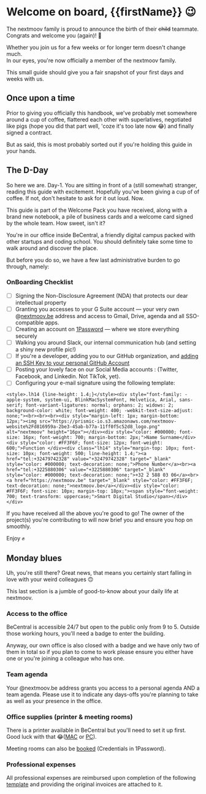 # Welcome on board, {{firstName}} 😉

The nextmoov family is proud to announce the birth of their ~~child~~ teammate.
Congrats and welcome you (again)! 🎉

Whether you join us for a few weeks or for longer term doesn't change much. \
In our eyes, you're now officially a member of the nextmoov family.

This small guide should give you a fair snapshot of your first days and weeks with us. 


## Once upon a time

Prior to giving you officially this handbook, we've probably met somewhere around a cup of coffee, flattered each other with superlatives, negotiated like pigs (hope you did that part well, 'coze it's too late now 😂) and finally signed a contract. 

But as said, this is most probably sorted out if you're holding this guide in your hands.


## The D-Day

So here we are. Day-1. You are sitting in front of a (still somewhat) stranger, reading this guide with excitement.  Hopefully you've been giving a cup of of coffee. If not, don't hesitate to ask for it out loud. Now.

This guide is part of the Welcome Pack you have received, along with a brand new notebook, a pile of business cards and a welcome card signed by the whole team. How sweet, isn't it?

You're in our office inside BeCentral, a friendly digital campus packed with other startups and coding school. You should definitely take some time to walk around and discover the place. 

But before you do so, we have a few last administrative burden to go through, namely:

### OnBoarding Checklist

- [ ]   Signing the Non-Disclosure Agreement (NDA) that protects our dear intellectual property
- [ ]   Granting you accesses to your G Suite account — your very own @[nextmoov.be](http://nextmoov.be) address and access to Gmail, Drive, agenda and all SSO-compatible apps.
- [ ]   Creating an account on [1Password](https://nextmoov.1password.com/teamjoin/invitation/MDX7N6MRGZEONFR47X5IVXMBJA) — where we store everything securely
- [ ]   Walking you around Slack, our internal communication hub (and setting a shiny new profile pic!)
- [ ]   If you're a developer, adding you to our GitHub organization, and [adding an SSH Key to your personal GitHub Account](https://help.github.com/en/github/authenticating-to-github/connecting-to-github-with-ssh)
- [ ]   Posting your lovely face on our Social Media accounts : (Twitter, Facebook, and Linkedin. Not TikTok, yet).
- [ ]   Configuring your e-mail signature using the following template:

```
<style>.lh14 {line-height: 1.4;}</style><div style="font-family: -apple-system, system-ui, BlinkMacSystemFont, Helvetica, Arial, sans-serif; font-variant-ligatures: normal; orphans: 2; widows: 2; background-color: white; font-weight: 400; -webkit-text-size-adjust: none;"><br><br><br><div style="margin-left: 1px; margin-bottom: 12px;"><img src="https://prismic-io.s3.amazonaws.com/nextmoov-website%2Fd816959a-2be3-45ab-b77a-11ff0f5c52d8_logo.png" alt="nextmoov" height="16px"></div><div style="color: #000000; font-size: 16px; font-weight: 700; margin-bottom: 2px;">Name Surname</div><div style="color: #FF3F6F; font-size: 12px; font-weight: 600;">Function </div><div class="lh14" style="margin-top: 10px; font-size: 10px; font-weight: 500; line-height: 1.4;"><a href="tel:+32479742328" value="+32479742328" target="_blank" style="color: #000000; text-decoration: none;">Phone Number</a><br><a href="tel:+3225880306" value="+3225880306" target="_blank" style="color: #000000; text-decoration: none;">+32 2 588 03 06</a><br><a href="https://nextmoov.be" target="_blank" style="color: #FF3F6F; text-decoration: none;">nextmoov.be</a></div><div style="color: #FF3F6F; font-size: 10px; margin-top: 18px;"><span style="font-weight: 700; text-transform: uppercase;">Smart Digital Studio</span></div></div>
```


If you have received all the above you're good to go! The owner of the project(s) you're contributing to will now brief you and ensure you hop on smoothly. 

Enjoy ✊ 


## Monday blues

Uh, you're still there? Great news, that means you certainly start falling in love with your weird colleagues 🙃

This last section is a jumble of good-to-know about your daily life at nextmoov.


### Access to the office

BeCentral is accessible 24/7 but open to the public only from 9 to 5. Outside those working hours, you'll need a badge to enter the building. 

Anyway, our own office is also closed with a badge and we have only two of them in total so if you plan to come to work please ensure you either have one or you're joining a colleague who has one.


### Team agenda

Your @nextmoov.be address grants you access to a personal agenda AND a team agenda. Please use it to indicate any days-offs you're planning to take as well as your presence in the office.


### Office supplies (printer & meeting rooms)

There is a printer available in BeCentral but you'll need to set it up first. Good luck with that 😂([MAC](https://drive.google.com/open?id=1Kg5jTT-Pz5srbGPgeAPQFDal2I9JnuqX) or [PC](https://drive.google.com/open?id=1pNxbQR1qy0eCY1qZZjbpXPFXjc-Z0zIu)).

Meeting rooms can also be [booked](https://becentral.yarooms.com/) (Credentials in 1Password).


### Professional expenses

All professional expenses are reimbursed upon completion of the following [template](https://drive.google.com/open?id=1-qUpyK7fsPh7t9UOrAo9WcPFKUxSjE_6) and providing the original invoices are attached to it.
